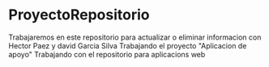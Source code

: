 # ProyectoRepositorio
Trabajaremos en este repositorio para actualizar o eliminar informacion
con Hector Paez y david Garcia Silva
Trabajando el proyecto "Aplicacion de apoyo"
Trabajando con el repositorio para aplicacions web
